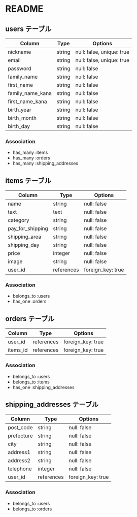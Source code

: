 # README

## users テーブル

| Column           | Type   | Options                   |
| ---------------- | ------ | ------------------------- |
| nickname         | string | null: false, unique: true |
| email            | string | null: false, unique: true |
| password         | string | null: false               |
| family_name      | string | null: false               |
| first_name       | string | null: false               |
| family_name_kana | string | null: false               |
| first_name_kana  | string | null: false               |
| birth_year       | string | null: false               |
| birth_month      | string | null: false               |
| birth_day        | string | null: false               |

### Association

- has_many :items
- has_many :orders
- has_many :shipping_addresses

## items テーブル

| Column           | Type       | Options           |
| ---------------- | ---------- | ----------------- |
| name             | string     | null: false       |
| text             | text       | null: false       |
| category         | string     | null: false       |
| pay_for_shipping | string     | null: false       |
| shipping_area    | string     | null: false       |
| shipping_day     | string     | null: false       |
| price            | integer    | null: false       |
| image            | string     | null: false       |
| user_id          | references | foreign_key: true |

### Association

- belongs_to :users
- has_one    :orders

## orders テーブル

| Column   | Type       | Options           |
| -------- | ---------- | ----------------- |
| user_id  | references | foreign_key: true |
| items_id | references | foreign_key: true |

### Association

- belongs_to :users
- belongs_to :items
- has_one    :shipping_addresses

## shipping_addresses テーブル

| Column     | Type       | Options           |
| ---------- | ---------- | ----------------- |
| post_code  | string     | null: false       |
| prefecture | string     | null: false       |
| city       | string     | null: false       |
| address1   | string     | null: false       |
| address2   | string     | null: false       |
| telephone  | integer    | null: false       |
| user_id    | references | foreign_key: true |

### Association

- belongs_to :users
- belongs_to :orders
